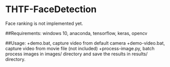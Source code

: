 # THTF-FaceDetection
 
Face ranking is not implemented yet.

##Requirements: windows 10, anaconda, tensorflow, keras, opencv

##Usage:
+demo.bat, capture video from default camera
+demo-video.bat, capture video from movie file (not included)
+process-image.py, batch process images in images/ directory and save the results in results/ directory.